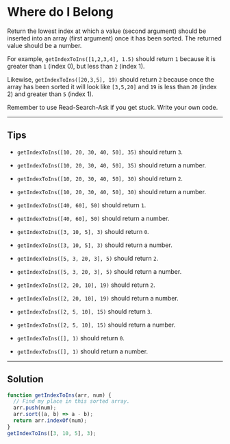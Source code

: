 # Where do I Belong

Return the lowest index at which a value (second argument) should be inserted into an array (first argument) once it has been sorted. The returned value should be a number.

For example, `getIndexToIns([1,2,3,4], 1.5)` should return `1` because it is greater than `1` (index 0), but less than `2` (index 1).

Likewise, `getIndexToIns([20,3,5], 19)` should return `2` because once the array has been sorted it will look like `[3,5,20]` and `19` is less than `20` (index 2) and greater than `5` (index 1).

Remember to use Read-Search-Ask if you get stuck. Write your own code.

---

## Tips

- `getIndexToIns([10, 20, 30, 40, 50], 35)` should return `3`.

- `getIndexToIns([10, 20, 30, 40, 50], 35)` should return a number.

- `getIndexToIns([10, 20, 30, 40, 50], 30)` should return `2`.

- `getIndexToIns([10, 20, 30, 40, 50], 30)` should return a number.

- `getIndexToIns([40, 60], 50)` should return `1`.

- `getIndexToIns([40, 60], 50)` should return a number.

- `getIndexToIns([3, 10, 5], 3)` should return `0`.

- `getIndexToIns([3, 10, 5], 3)` should return a number.

- `getIndexToIns([5, 3, 20, 3], 5)` should return `2`.

- `getIndexToIns([5, 3, 20, 3], 5)` should return a number.

- `getIndexToIns([2, 20, 10], 19)` should return `2`.

- `getIndexToIns([2, 20, 10], 19)` should return a number.

- `getIndexToIns([2, 5, 10], 15)` should return `3`.

- `getIndexToIns([2, 5, 10], 15)` should return a number.

- `getIndexToIns([], 1)` should return `0`.

- `getIndexToIns([], 1)` should return a number.

---

## Solution

```js
function getIndexToIns(arr, num) {
  // Find my place in this sorted array.
  arr.push(num);
  arr.sort((a, b) => a - b);
  return arr.indexOf(num);
}
getIndexToIns([3, 10, 5], 3);
```